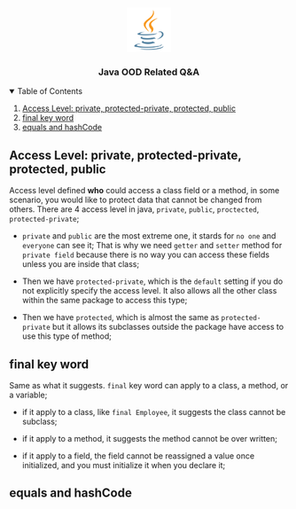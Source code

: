 <!-- Improved compatibility of back to top link: See: https://github.com/othneildrew/Best-README-Template/pull/73 -->

<a name="readme-top"></a>

<!--
*** Thanks for checking out the Best-README-Template. If you have a suggestion
*** that would make this better, please fork the repo and create a pull request
*** or simply open an issue with the tag "enhancement".
*** Don't forget to give the project a star!
*** Thanks again! Now go create something AMAZING! :D
-->

<!-- PROJECT LOGO -->
<br />
<div align="center">
  <a>
    <img src="resources/logo.png" alt="Logo" width="80" height="80">
  </a>
  <h3 align="center">Java OOD Related Q&A</h3>
</div>

<!-- TABLE OF CONTENTS -->
<details open>
  <summary>Table of Contents</summary>
  <ol>
    <li><a href="#acess-level-private-protected-private-protected-public">Access Level: private, protected-private, protected, public</a></li>
    <li><a href="#final-key-word">final key word</a></li>
    <li><a href="#equals-and-hashcode">equals and hashCode</a></li>
  </ol>
</details>

## Access Level: private, protected-private, protected, public

Access level defined **who** could access a class field or a method, in some scenario, you would like to protect data that cannot be changed from others. There are 4 access level in java, `private`, `public`, `proctected`, `protected-private`;

- `private` and `public` are the most extreme one, it stards for `no one` and `everyone` can see it; That is why we need `getter` and `setter` method for `private field` because there is no way you can access these fields unless you are inside that class;

- Then we have `protected-private`, which is the `default` setting if you do not explicitly specify the access level. It also allows all the other class within the same package to access this type;

- Then we have `protected`, which is almost the same as `protected-private` but it allows its subclasses outside the package have access to use this type of method;

## final key word

Same as what it suggests. `final` key word can apply to a class, a method, or a variable;

- if it apply to a class, like `final Employee`, it suggests the class cannot be subclass;

- if it apply to a method, it suggests the method cannot be over written;

- if it apply to a field, the field cannot be reassigned a value once initialized, and you must initialize it when you declare it;

## equals and hashCode
